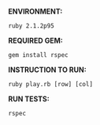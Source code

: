 **ENVIRONMENT:**

	ruby 2.1.2p95

**REQUIRED GEM:**

	gem install rspec
	
**INSTRUCTION TO RUN:**

	ruby play.rb [row] [col]
	
**RUN TESTS:**

	rspec
